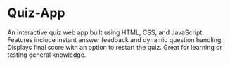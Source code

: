 # Quiz-App
An interactive quiz web app built using HTML, CSS, and JavaScript. Features include instant answer feedback and dynamic question handling. Displays final score with an option to restart the quiz. Great for learning or testing general knowledge.
